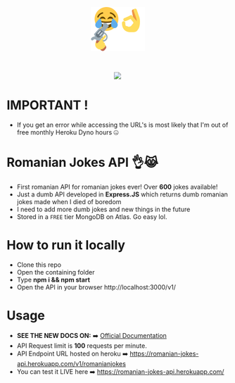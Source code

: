 <p align="center">
  <img src="https://raw.githubusercontent.com/tutyamxx/Romanian-Jokes-API/master/joke.png" widht="100" height="100"><br/>
</p>

<br>
<p align="center">
  <a href="https://github.com/tutyamxx/Romanian-Jokes-API/actions/workflows/nodejs.yml"><img src="https://github.com/tutyamxx/Romanian-Jokes-API/actions/workflows/nodejs.yml/badge.svg?branch=main"></a><br/>
</p>

# IMPORTANT !
* If you get an error while accessing the URL's is most likely that I'm out of free monthly Heroku Dyno hours 🤐

# Romanian Jokes API 👌😹
 * First romanian API for romanian jokes ever! Over **600** jokes available!
 * Just a dumb API developed in **Express.JS** which returns dumb romanian jokes made when I died of boredom
 * I need to add more dumb jokes and new things in the future
 * Stored in a `FREE` tier MongoDB on Atlas. Go easy lol.

# How to run it locally
* Clone this repo
* Open the containing folder
* Type **npm i && npm start**
* Open the API in your browser http://localhost:3000/v1/

# Usage

* **SEE THE NEW DOCS ON:** ➡️ [Official Documentation](https://tutyamxx.gitbook.io/romanian-jokes-api-docs/)
* API Request limit is **100** requests per minute.
* API Endpoint URL hosted on heroku ➡️ https://romanian-jokes-api.herokuapp.com/v1/romanianjokes
* You can test it LIVE here ➡️ https://romanian-jokes-api.herokuapp.com/
